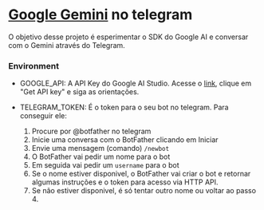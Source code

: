 # [Google Gemini](https://aistudio.google.com/) no telegram

O objetivo desse projeto é esperimentar o SDK do Google AI e conversar com o Gemini através do Telegram.


### Environment

- GOOGLE_API:
    A API Key do Google AI Studio. Acesse o [link](https://aistudio.google.com/), clique em "Get API key" e siga as orientações.

- TELEGRAM_TOKEN:
    É o token para o seu bot no telegram. Para conseguir ele:
    1. Procure por @botfather no telegram
    2. Inicie uma conversa com o BotFather clicando em Iniciar
    3. Envie uma mensagem (comando) `/newbot`
    4. O BotFather vai pedir um nome para o bot
    5. Em seguida vai pedir um `username` para o bot
    6. Se o nome estiver disponivel, o BotFather vai criar o bot e retornar algumas instruções e o token para acesso via HTTP API.
    7. Se não estiver disponivel, é só tentar outro nome ou voltar ao passo 4.


